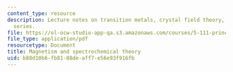 ```yaml
---
content_type: resource
description: Lecture notes on transition metals, crystal field theory, and the spectrochemical
  series.
file: https://ol-ocw-studio-app-qa.s3.amazonaws.com/courses/5-111-principles-of-chemical-science-fall-2008/b88d10b6fb8188deaff7e56e93f916fb_lecnotes30.pdf
file_type: application/pdf
resourcetype: Document
title: Magnetism and spectrochemical theory
uid: b88d10b6-fb81-88de-aff7-e56e93f916fb
---
```

